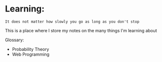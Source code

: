 # Learning: 
<!-- Simple code examples and notes to myself :) -->
`It does not matter how slowly you go as long as you don't stop`

This is a place where I store my notes on the many things I'm learning about

Glossary:
- Probability Theory
- Web Programming

